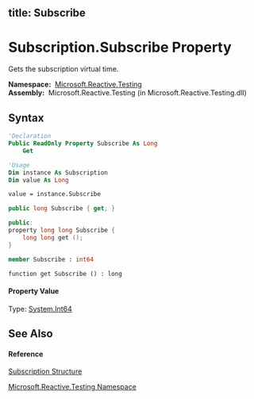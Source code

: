 title: Subscribe
---
# Subscription.Subscribe Property

Gets the subscription virtual time.

**Namespace:**  [Microsoft.Reactive.Testing](Microsoft.Reactive.Testing/Microsoft.Reactive.Testing)  
**Assembly:**  Microsoft.Reactive.Testing (in Microsoft.Reactive.Testing.dll)

## Syntax

```vb
'Declaration
Public ReadOnly Property Subscribe As Long
    Get
```

```vb
'Usage
Dim instance As Subscription
Dim value As Long

value = instance.Subscribe
```

```csharp
public long Subscribe { get; }
```

```c++
public:
property long long Subscribe {
    long long get ();
}
```

```fsharp
member Subscribe : int64
```

```jscript
function get Subscribe () : long
```

#### Property Value

Type: [System.Int64](https://msdn.microsoft.com/en-us/library/6yy583ek)

## See Also

#### Reference

[Subscription Structure](Subscription/Subscription)

[Microsoft.Reactive.Testing Namespace](Microsoft.Reactive.Testing/Microsoft.Reactive.Testing)
